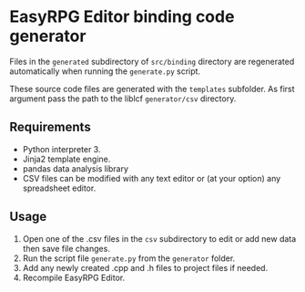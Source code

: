 # EasyRPG Editor binding code generator

Files in the `generated` subdirectory of `src/binding` directory are
regenerated automatically when running the `generate.py` script.

These source code files are generated with the `templates` subfolder.
As first argument pass the path to the liblcf `generator/csv` directory.

## Requirements

* Python interpreter 3.
* Jinja2 template engine.
* pandas data analysis library
* CSV files can be modified with any text editor or (at your option) any
  spreadsheet editor.


## Usage

1. Open one of the .csv files in the `csv` subdirectory to edit or add new
   data then save file changes.
2. Run the script file `generate.py` from the `generator` folder.
3. Add any newly created .cpp and .h files to project files if needed.
4. Recompile EasyRPG Editor.
